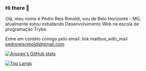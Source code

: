 ### Hi there 👋

Olá, meu nome é Pedro Reis Rimoldi, sou de Belo Horizonte - MG, atualmente estou estudando Desenvolvimento Web na escola de programação Trybe.


Entre em contato comigo pelo email: link
mailbox_with_mail pedroreisrimoldi@gmail.com



[![Anurag's GitHub stats](https://github-readme-stats.vercel.app/api?username=pedroreisrimoldi&theme=dark&show_icons=true)](https://github.com/anuraghazra/github-readme-stats)

[![Top Langs](https://github-readme-stats.vercel.app/api/top-langs/?username=pedroreisrimoldi&layout=compact&theme=dark&show_icons=true)](https://github.com/anuraghazra/github-readme-stats)

